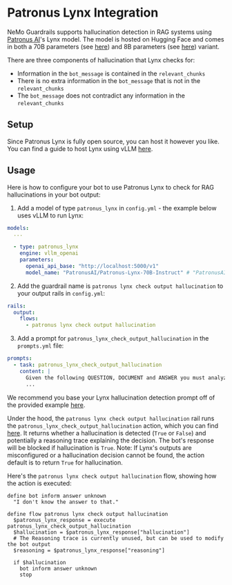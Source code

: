 # Patronus Lynx Integration

NeMo Guardrails supports hallucination detection in RAG systems using [Patronus AI](www.patronus.ai)'s Lynx model. The model is hosted on Hugging Face and comes in both a 70B parameters (see [here](https://huggingface.co/PatronusAI/Patronus-Lynx-70B-Instruct)) and 8B parameters (see [here](https://huggingface.co/PatronusAI/Patronus-Lynx-8B-Instruct)) variant.

There are three components of hallucination that Lynx checks for:

- Information in the `bot_message` is contained in the `relevant_chunks`
- There is no extra information in the `bot_message` that is not in the `relevant_chunks`
- The `bot_message` does not contradict any information in the `relevant_chunks`

## Setup

Since Patronus Lynx is fully open source, you can host it however you like. You can find a guide to host Lynx using vLLM [here](patronus-lynx-deployment.md).

## Usage

Here is how to configure your bot to use Patronus Lynx to check for RAG hallucinations in your bot output:

1. Add a model of type `patronus_lynx` in `config.yml` - the example below uses vLLM to run Lynx:

```yaml
models:
  ...

  - type: patronus_lynx
    engine: vllm_openai
    parameters:
      openai_api_base: "http://localhost:5000/v1"
      model_name: "PatronusAI/Patronus-Lynx-70B-Instruct" # "PatronusAI/Patronus-Lynx-8B-Instruct"
```

2. Add the guardrail name is `patronus lynx check output hallucination` to your output rails in `config.yml`:

```yaml
rails:
  output:
    flows:
      - patronus lynx check output hallucination
```

3. Add a prompt for `patronus_lynx_check_output_hallucination` in the `prompts.yml` file:

```yaml
prompts:
  - task: patronus_lynx_check_output_hallucination
    content: |
      Given the following QUESTION, DOCUMENT and ANSWER you must analyze ...
      ...
```

We recommend you base your Lynx hallucination detection prompt off of the provided example [here](https://github.com/NVIDIA/NeMo-Guardrails/tree/develop/examples/configs/patronusai/prompts.yml).

Under the hood, the `patronus lynx check output hallucination` rail runs the `patronus_lynx_check_output_hallucination` action, which you can find [here](https://github.com/NVIDIA/NeMo-Guardrails/tree/develop/nemoguardrails/library/patronusai/actions.py). It returns whether a hallucination is detected (`True` or `False`) and potentially a reasoning trace explaining the decision. The bot's response will be blocked if hallucination is `True`. Note: If Lynx's outputs are misconfigured or a hallucination decision cannot be found, the action default is to return `True` for hallucination.

Here's the `patronus lynx check output hallucination` flow, showing how the action is executed:

```colang
define bot inform answer unknown
  "I don't know the answer to that."

define flow patronus lynx check output hallucination
  $patronus_lynx_response = execute patronus_lynx_check_output_hallucination
  $hallucination = $patronus_lynx_response["hallucination"]
  # The Reasoning trace is currently unused, but can be used to modify the bot output
  $reasoning = $patronus_lynx_response["reasoning"]

  if $hallucination
    bot inform answer unknown
    stop
```
